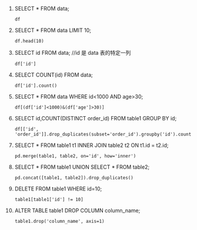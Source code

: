 1. SELECT * FROM data;

   ```
   df
   ```

2. SELECT * FROM data LIMIT 10;

   ```
   df.head(10)
   ```

3. SELECT id FROM data;  //id 是 data 表的特定一列

   ```
   df['id']
   ```

4. SELECT COUNT(id) FROM data;

   ```
   df['id'].count()
   ```

5. SELECT * FROM data WHERE id<1000 AND age>30;

   ```
   df[(df['id']<1000)&(df['age']>30)] 
   ```

6. SELECT id,COUNT(DISTINCT order_id) FROM table1 GROUP BY id;

   ```
   df[['id', 'order_id']].drop_duplicates(subset='order_id').groupby('id').count()
   ```

7. SELECT * FROM table1 t1 INNER JOIN table2 t2 ON t1.id = t2.id;

   ```
   pd.merge(table1, table2, on='id', how='inner')
   ```

8. SELECT * FROM table1 UNION SELECT * FROM table2;

   ```
   pd.concat([table1, table2]).drop_duplicates()
   ```

9. DELETE FROM table1 WHERE id=10;

   ```
   table1[table1['id'] != 10]
   ```

10. ALTER TABLE table1 DROP COLUMN column_name;

    ```
    table1.drop('column_name', axis=1)
    ```